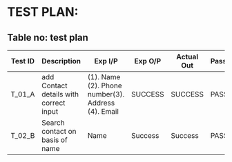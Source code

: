 # TEST PLAN:

## Table no: test plan
| **Test ID** | **Description**                                              | **Exp I/P** | **Exp O/P** | **Actual Out** | **Pass/Fail** |
|-------------|--------------------------------------------------------------|------------|-------------|----------------|------------------|
|  T_01_A     | add Contact details with correct input| (1). Name (2). Phone number(3). Address (4). Email | SUCCESS | SUCCESS | PASS |
|  T_02_B     | Search contact on basis of name| Name | Success | Success | PASS |
